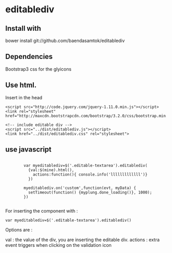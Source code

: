 editablediv
===========


## Install with 
bower install git://github.com/baendasamtok/editablediv

## Dependencies

Bootstrap3 css for the glyicons


## Use html.

Insert in the head

```
<script src="http://code.jquery.com/jquery-1.11.0.min.js"></script>	
<link rel="stylesheet" href="http://maxcdn.bootstrapcdn.com/bootstrap/3.2.0/css/bootstrap.min.css">

<!-- include editable div -->
<script src="../dist/editablediv.js"></script>
<link href="../dist/editablediv.css" rel="stylesheet">

 ```
## use javascript 
 
```
	
        var myeditablediv=$('.editable-textarea').editablediv(
          {val:$(mine).html(),
            actions:function(){ console.info('lllllllllllll')}
          })
        
        myeditablediv.on('custom',function(evt, myData) {
          setTimeout(function() {myplung.done_loading()}, 1000);
        })


 ```
 
 For inserting the component with :
 ```
 var myeditablediv=$('.editable-textarea').editablediv()
 ```
 
 Options are : 
 
 val : the value of the div, you are inserting the editable div.
 actions : extra event triggers when clicking on the validation icon 
